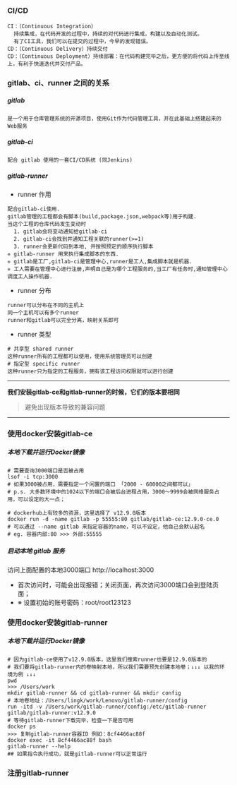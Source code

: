 

### CI/CD

```
CI：（Continuous Integration）
  持续集成，在代码开发的过程中，持续的对代码进行集成，构建以及自动化测试。
  有了CI工具，我们可以在提交的过程中，今早的发现错误。
CD：（Continuous Delivery）持续交付
CD：（Continuous Deployment）持续部署：在代码构建完毕之后，更方便的将代码上传至线上，有利于快速迭代并交付产品。
```

### gitlab、ci、runner 之间的关系

##### gitlab
    是一个用于仓库管理系统的开源项目，使用Git作为代码管理工具，并在此基础上搭建起来的Web服务
##### gitlab-ci
    配合 gitlab 使用的一套CI/CD系统 (同Jenkins)
##### gitlab-runner

- runner 作用

```
配合gitlab-ci使用.
gitlab管理的工程都会有脚本(build,package.json,webpack等)用于构建.
当这个工程的仓库代码发生变动时
  1. gitlab会将变动通知给gitlab-ci
  2. gitlab-ci会找到并通知工程关联的runner(>=1)
  3. runner会更新代码到本地, 并按照预定的顺序执行脚本
❈ gitlab-runner 用来执行集成脚本的东西.
❈ gitlab是工厂,gitlab-ci是管理中心,runner是工人,集成脚本就是机器.
❈ 工人需要在管理中心进行注册,声明自己是为哪个工程服务的,当工厂有任务时,通知管理中心调度工人操作机器.
```

- runner 分布

```shell
runner可以分布在不同的主机上
同一个主机可以有多个runner
runner和gitlab可以完全分离，映射关系即可
```

- runner 类型

```shell
# 共享型 shared runner
这种runner所有的工程都可以使用，使用系统管理员可以创建
# 指定型 specific runner
这种runner只为指定的工程服务，拥有该工程访问权限就可以进行创建
```



----

**我们安装gitlab-ce和gitlab-runner的时候，它们的版本要相同**

> 避免出现版本导致的兼容问题

----

### 使用docker安装gitlab-ce
##### 本地下载并运行Docker镜像
```shell
# 需要查询3000端口是否被占用
lsof -i tcp:3000
# 如果3000被占用，需要指定一个闲置的端口 「2000 - 60000之间都可以」
# p.s. 大多数环境中的1024以下的端口会被后台进程占用，3000～9999会被网络服务占用，可以设定的大一点；

# dockerhub上有较多的资源，这里选择了 v12.9.0版本
docker run -d -name gitlab -p 55555:80 gitlab/gitlab-ce:12.9.0-ce.0
# 可以通过 --name gitlab 来指定容器的name，可以不设定，他自己会默认起名
# eg. 容器内部:80 >>> 外部:55555
```
##### 启动本地 gitlab 服务
访问上面配置的本地3000端口 http://localhost:3000
- 首次访问时，可能会出现报错；关闭页面，再次访问3000端口会到登陆页面；
- ※ 设置初始的账号密码：root/root123123



### 使用docker安装gitlab-runner

##### 本地下载并运行Docker镜像

```shell
# 因为gitlab-ce使用了v12.9.0版本，这里我们搜索runner也要是12.9.0版本的
# 我们要将gitlab-runner内的卷映射本地，所以我们需要预先创建本地卷；↓↓↓ 以我的环境为例 ↓↓↓
pwd
>>> /Users/work
mkdir gitlab-runner && cd gitlab-runner && mkdir config
# 本地卷地址：/Users/lingk/work/Lenovo/gitlab-runner/config
run -itd -v /Users/work/gitlab-runner/config:/etc/gitlab-runner gitlab/gitlab-runner:v12.9.0
# 等待gitlab-runner下载完毕，检查一下是否可用
docker ps
>>> 复制gitlab-runner容器ID 例如：8cf4466ac88f
docker exec -it 8cf4466ac88f bash
gitlab-runner --help
## 如果指令执行成功，就是gitlab-runner可以正常运行
```



### 注册gitlab-runner







